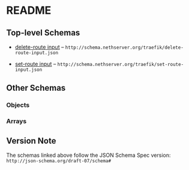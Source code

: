 # README

## Top-level Schemas

*   [delete-route input](./delete-route-input.md "Delete a HTTP route") – `http://schema.nethserver.org/traefik/delete-route-input.json`

*   [set-route input](./set-route-input.md "Reserve a HTTP route") – `http://schema.nethserver.org/traefik/set-route-input.json`

## Other Schemas

### Objects



### Arrays



## Version Note

The schemas linked above follow the JSON Schema Spec version: `http://json-schema.org/draft-07/schema#`
